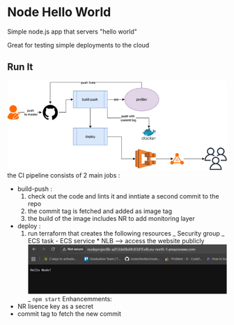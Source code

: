 # Node Hello World

Simple node.js app that servers "hello world"

Great for testing simple deployments to the cloud

## Run It

![alt text](test.drawio.png)
the CI pipeline consists of 2 main jobs :

- build-push :
  1. check out the code and lints it and inntiate a second commit to the repo
  2. the commit tag is fetched and added as image tag
  3. the build of the image includes NR to add monitoring layer
- deploy :
  1. run terraform that creates the following resources
     _ Security group
     _ ECS task - ECS service \* NLB --> access the website publicly
     ![alt text](image-1.png)
     \_
     `npm start`
Enhancemments: 
- NR lisence key as a secret 
- commit tag to fetch the new commit 
